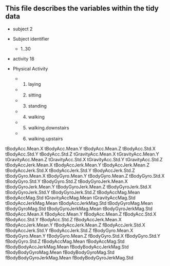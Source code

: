 ## This file describes the variables within the tidy data ##

* subject 2
 * Subject identifier
   * 1..30

* activity 18   
 * Physical Activity   
     * 1. laying 
     * 2. sitting
     * 3. standing
     * 4. walking
     * 5. walking.downstairs
     * 6. walking.upstairs
   

tBodyAcc.Mean.X
tBodyAcc.Mean.Y
tBodyAcc.Mean.Z
tBodyAcc.Std.X
tBodyAcc.Std.Y
tBodyAcc.Std.Z
tGravityAcc.Mean.X
tGravityAcc.Mean.Y
tGravityAcc.Mean.Z
tGravityAcc.Std.X
tGravityAcc.Std.Y
tGravityAcc.Std.Z
tBodyAccJerk.Mean.X
tBodyAccJerk.Mean.Y
tBodyAccJerk.Mean.Z
tBodyAccJerk.Std.X
tBodyAccJerk.Std.Y
tBodyAccJerk.Std.Z
tBodyGyro.Mean.X
tBodyGyro.Mean.Y
tBodyGyro.Mean.Z
tBodyGyro.Std.X
tBodyGyro.Std.Y
tBodyGyro.Std.Z
tBodyGyroJerk.Mean.X
tBodyGyroJerk.Mean.Y
tBodyGyroJerk.Mean.Z
tBodyGyroJerk.Std.X
tBodyGyroJerk.Std.Y
tBodyGyroJerk.Std.Z
tBodyAccMag.Mean
tBodyAccMag.Std
tGravityAccMag.Mean
tGravityAccMag.Std
tBodyAccJerkMag.Mean
tBodyAccJerkMag.Std
tBodyGyroMag.Mean
tBodyGyroMag.Std
tBodyGyroJerkMag.Mean
tBodyGyroJerkMag.Std
fBodyAcc.Mean.X
fBodyAcc.Mean.Y
fBodyAcc.Mean.Z
fBodyAcc.Std.X
fBodyAcc.Std.Y
fBodyAcc.Std.Z
fBodyAccJerk.Mean.X
fBodyAccJerk.Mean.Y 
fBodyAccJerk.Mean.Z
fBodyAccJerk.Std.X
fBodyAccJerk.Std.Y
fBodyAccJerk.Std.Z
fBodyGyro.Mean.X
fBodyGyro.Mean.Y
fBodyGyro.Mean.Z
fBodyGyro.Std.X
fBodyGyro.Std.Y 
fBodyGyro.Std.Z
fBodyAccMag.Mean
fBodyAccMag.Std
fBodyBodyAccJerkMag.Mean
fBodyBodyAccJerkMag.Std
fBodyBodyGyroMag.Mean
fBodyBodyGyroMag.Std
fBodyBodyGyroJerkMag.Mean
fBodyBodyGyroJerkMag.Std
